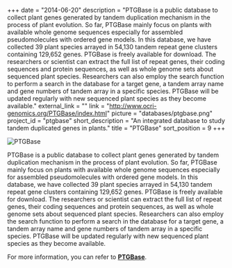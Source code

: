 +++
date = "2014-06-20"
description = "PTGBase is a public database to collect plant genes generated by tandem duplication mechanism in the process of plant evolution. So far, PTGBase mainly focus on plants with available whole genome sequences especially for assembled pseudomolecules with ordered gene models. In this database, we have collected 39 plant species arrayed in 54,130 tandem repeat gene clusters containing 129,652 genes. PTGBase is freely available for download. The researchers or scientist can extract the full list of repeat genes, their coding sequences and protein sequences, as well as whole genome sets about sequenced plant species. Researchers can also employ the search function to perform a search in the database for a target gene, a tandem array name and gene numbers of tandem array in a specific species. PTGBase will be updated regularly with new sequenced plant species as they become available."
external_link = ""
link = "http://www.ocri-genomics.org/PTGBase/index.html"
picture = "databases/ptgbase.png"
project_id = "ptgbase"
short_description = "An integrated database to study tandem duplicated genes in plants."
title = "PTGBase"
sort_position = 9
+++

![PTGBase](/img/databases/ptgbase.png)

PTGBase is a public database to collect plant genes generated by tandem duplication mechanism in the process of plant evolution. So far, PTGBase mainly focus on plants with available whole genome sequences especially for assembled pseudomolecules with ordered gene models. In this database, we have collected 39 plant species arrayed in 54,130 tandem repeat gene clusters containing 129,652 genes. PTGBase is freely available for download. The researchers or scientist can extract the full list of repeat genes, their coding sequences and protein sequences, as well as whole genome sets about sequenced plant species. Researchers can also employ the search function to perform a search in the database for a target gene, a tandem array name and gene numbers of tandem array in a specific species. PTGBase will be updated regularly with new sequenced plant species as they become available.

For more information, you can refer to **[PTGBase](http://www.ocri-genomics.org/PTGBase/index.html)**.

